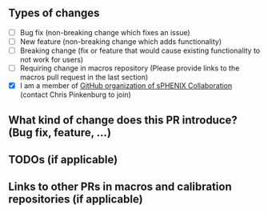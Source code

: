 [comment]: <> (Please tell us something about this pull request)

## Types of changes
[comment]: <> ( What types of changes does your code introduce? Put an `x` in all the boxes that apply: )
- [ ] Bug fix (non-breaking change which fixes an issue)
- [ ] New feature (non-breaking change which adds functionality)
- [ ] Breaking change (fix or feature that would cause existing functionality to not work for users)
- [ ] Requiring change in macros repository (Please provide links to the macros pull request in the last section)
- [x] I am a member of [GitHub organization of sPHENIX Collaboration](https://github.com/orgs/sPHENIX-Collaboration/people) (contact Chris Pinkenburg to join)

## What kind of change does this PR introduce? (Bug fix, feature, ...)

[comment]: <> ( What does this PR do? Linking to talk in software meeting encouraged )


## TODOs (if applicable)

[comment]: <> ( In case this is a draft PR, e.g. for running checks using Jenkins, please make the pull request as a draft: https://github.blog/2019-02-14-introducing-draft-pull-requests/  )


## Links to other PRs in macros and calibration repositories (if applicable)

